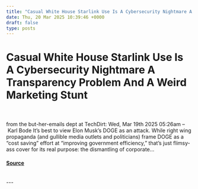 ```yaml
---
title: "Casual White House Starlink Use Is A Cybersecurity Nightmare A Transparency Problem And A Weird Marketing Stunt"
date: Thu, 20 Mar 2025 10:39:46 +0000
draft: false
type: posts
---
```

# Casual White House Starlink Use Is A Cybersecurity Nightmare A Transparency Problem And A Weird Marketing Stunt

<br/>

<br/>
from the but-her-emails dept at TechDirt: Wed, Mar 19th 2025 05:26am – Karl Bode It’s best to view Elon Musk’s DOGE as an attack. While right wing propaganda (and gullible media outlets and politicians) frame DOGE as a “cost saving” effort at “improving government efficiency,” that’s just flimsy-ass cover for its real purpose: the dismantling of corporate...

#### [Source](https://databreaches.net/2025/03/20/casual-white-house-starlink-use-is-a-cybersecurity-nightmare-a-transparency-problem-and-a-weird-marketing-stunt/)

<br/>
---

